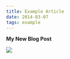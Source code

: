 ```yaml
---
title: Example Article
date: 2014-03-07
tags: example
---
```


**My New Blog Post**

<div class="image">
  <img src="http://upload.wikimedia.org/wikipedia/commons/2/22/Turkish_Van_Cat.jpg">
</div>
